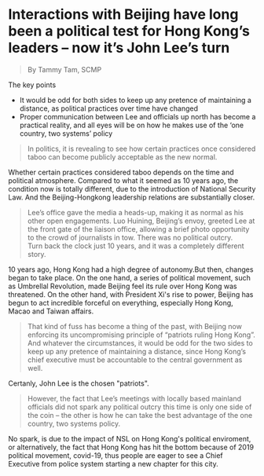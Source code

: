 # Interactions with Beijing have long been a political test for Hong Kong’s leaders – now it’s John Lee’s turn
> By Tammy Tam, SCMP

The key points
* It would be odd for both sides to keep up any pretence of maintaining a distance, as political practices over time have changed
* Proper communication between Lee and officials up north has become a practical reality, and all eyes will be on how he makes use of the ‘one country, two systems’ policy

> In politics, it is revealing to see how certain practices once considered taboo can become publicly acceptable as the new normal.

Whether certain practices considered taboo depends on the time and political atmosphere. Compared to what it seemed as 10 years ago, the condition now is totally different, due to the introduction of National Security Law. And the Beijing-Hongkong leadership relations are substantially closer.

> Lee’s office gave the media a heads-up, making it as normal as his other open engagements. Luo Huining, Beijing’s envoy, greeted Lee at the front gate of the liaison office, allowing a brief photo opportunity to the crowd of journalists in tow. There was no political outcry.  
> Turn back the clock just 10 years, and it was a completely different story.

10 years ago, Hong Kong had a high degree of autonomy.But then, changes began to take place. On the one hand, a series of political movement, such as Umbrellal Revolution, made Beijing feel its rule over Hong Kong was threatened. On the other hand, with President Xi's rise to power, Beijing has begun to act incredible forceful on everything, especially Hong Kong, Macao and Taiwan affairs.

> That kind of fuss has become a thing of the past, with Beijing now enforcing its uncompromising principle of “patriots ruling Hong Kong”. And whatever the circumstances, it would be odd for the two sides to keep up any pretence of maintaining a distance, since Hong Kong’s chief executive must be accountable to the central government as well.

Certanly, John Lee is the chosen "patriots".

> However, the fact that Lee’s meetings with locally based mainland officials did not spark any political outcry this time is only one side of the coin – the other is how he can take the best advantage of the one country, two systems policy.

No spark, is due to the impact of NSL on Hong Kong's political enviroment, or alternatively, the fact that Hong Kong has hit the bottom because of 2019 political movement, covid-19, thus people are eager to see a Chief Executive from police system starting a new chapter for this city.
